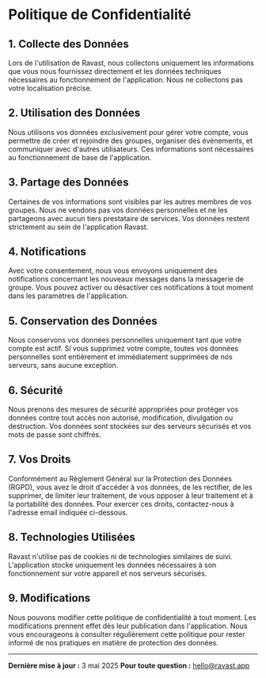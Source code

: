 # Politique de Confidentialité

## 1. Collecte des Données
Lors de l'utilisation de Ravast, nous collectons uniquement les informations que vous nous fournissez directement et les données techniques nécessaires au fonctionnement de l'application. Nous ne collectons pas votre localisation précise.

## 2. Utilisation des Données
Nous utilisons vos données exclusivement pour gérer votre compte, vous permettre de créer et rejoindre des groupes, organiser des événements, et communiquer avec d'autres utilisateurs. Ces informations sont nécessaires au fonctionnement de base de l'application.

## 3. Partage des Données
Certaines de vos informations sont visibles par les autres membres de vos groupes. Nous ne vendons pas vos données personnelles et ne les partageons avec aucun tiers prestataire de services. Vos données restent strictement au sein de l'application Ravast.

## 4. Notifications
Avec votre consentement, nous vous envoyons uniquement des notifications concernant les nouveaux messages dans la messagerie de groupe. Vous pouvez activer ou désactiver ces notifications à tout moment dans les paramètres de l'application.

## 5. Conservation des Données
Nous conservons vos données personnelles uniquement tant que votre compte est actif. Si vous supprimez votre compte, toutes vos données personnelles sont entièrement et immédiatement supprimées de nos serveurs, sans aucune exception.

## 6. Sécurité
Nous prenons des mesures de sécurité appropriées pour protéger vos données contre tout accès non autorisé, modification, divulgation ou destruction. Vos données sont stockées sur des serveurs sécurisés et vos mots de passe sont chiffrés.

## 7. Vos Droits
Conformément au Règlement Général sur la Protection des Données (RGPD), vous avez le droit d'accéder à vos données, de les rectifier, de les supprimer, de limiter leur traitement, de vous opposer à leur traitement et à la portabilité des données. Pour exercer ces droits, contactez-nous à l'adresse email indiquée ci-dessous.

## 8. Technologies Utilisées
Ravast n'utilise pas de cookies ni de technologies similaires de suivi. L'application stocke uniquement les données nécessaires à son fonctionnement sur votre appareil et nos serveurs sécurisés.

## 9. Modifications
Nous pouvons modifier cette politique de confidentialité à tout moment. Les modifications prennent effet dès leur publication dans l'application. Nous vous encourageons à consulter régulièrement cette politique pour rester informé de nos pratiques en matière de protection des données.

---

**Dernière mise à jour :** 3 mai 2025
**Pour toute question :** hello@ravast.app
